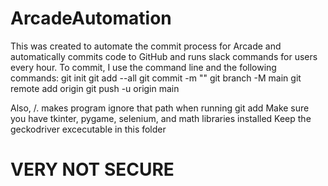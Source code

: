# ArcadeAutomation
This was created to automate the commit process for Arcade and automatically commits code to GitHub and runs slack commands for users every hour.
To commit, I use the command line and the following commands:
    git init
    git add --all
    git commit -m "<user message>"
    git branch -M main
    git remote add origin <origin>
    git push -u origin main

Also, /. makes program ignore that path when running git add
Make sure you have tkinter, pygame, selenium, and math libraries installed
Keep the geckodriver excecutable in this folder

# VERY NOT SECURE